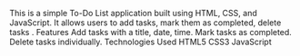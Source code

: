 This is a simple To-Do List application built using HTML, CSS, and JavaScript. It allows users to add tasks, mark them as completed, delete tasks .
Features
Add tasks with a title, date, time.
Mark tasks as completed.
Delete tasks individually.
Technologies Used
HTML5
CSS3
JavaScript
